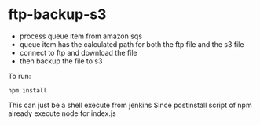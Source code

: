 # ftp-backup-s3

* process queue item from amazon sqs
* queue item has the calculated path for both the ftp file and the s3 file
* connect to ftp and download the file
* then backup the file to s3

To run:
```
npm install
```

This can just be a shell execute from jenkins Since postinstall script of npm already execute node for index.js
